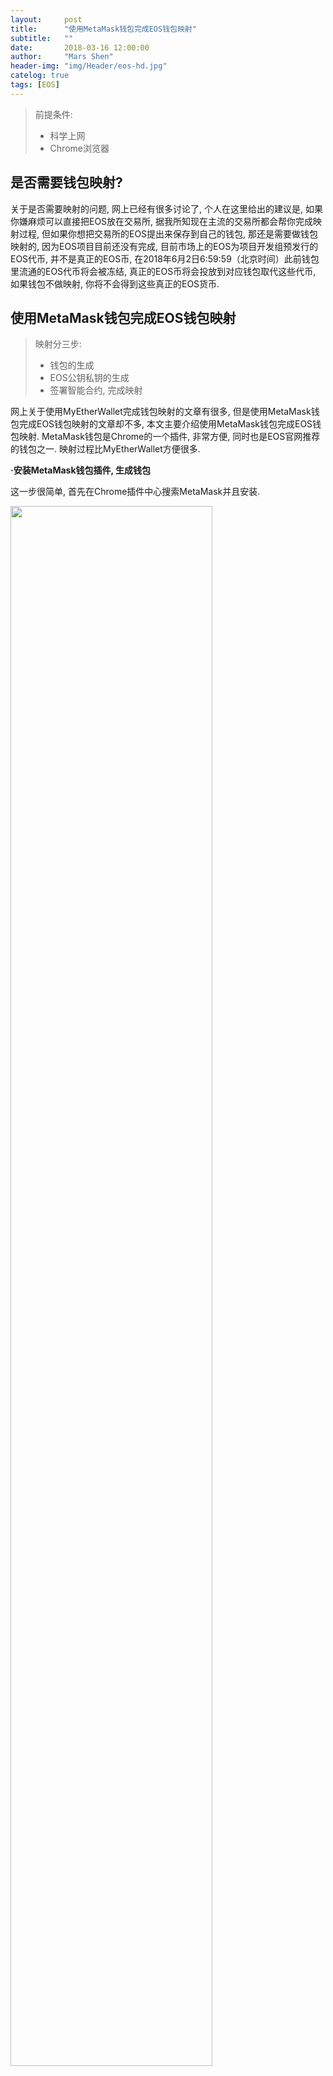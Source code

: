 ```yaml
---
layout:     post
title:      "使用MetaMask钱包完成EOS钱包映射"
subtitle:   ""
date:       2018-03-16 12:00:00
author:     "Mars Shen"
header-img: "img/Header/eos-hd.jpg"
catelog: true
tags: [EOS]
---
```


<blockquote>前提条件:
	<ul>
		<li>科学上网</li>
		<li>Chrome浏览器</li>
	</ul>
</blockquote>

<h2 class="section-heading">是否需要钱包映射?</h2>
<p>
	关于是否需要映射的问题, 网上已经有很多讨论了, 个人在这里给出的建议是, 如果你嫌麻烦可以直接把EOS放在交易所, 据我所知现在主流的交易所都会帮你完成映射过程, 但如果你想把交易所的EOS提出来保存到自己的钱包, 那还是需要做钱包映射的, 因为EOS项目目前还没有完成, 目前市场上的EOS为项目开发组预发行的EOS代币, 并不是真正的EOS币, 在2018年6月2日6:59:59（北京时间）此前钱包里流通的EOS代币将会被冻结, 真正的EOS币将会投放到对应钱包取代这些代币, 如果钱包不做映射, 你将不会得到这些真正的EOS货币.
</p>
<h2 class="section-heading">使用MetaMask钱包完成EOS钱包映射</h2>
<blockquote>映射分三步:
	<ul>
		<li>钱包的生成</li>
		<li>EOS公钥私钥的生成</li>
		<li>签署智能合约, 完成映射</li>
	</ul>
</blockquote>
<p>
	网上关于使用MyEtherWallet完成钱包映射的文章有很多, 但是使用MetaMask钱包完成EOS钱包映射的文章却不多, 本文主要介绍使用MetaMask钱包完成EOS钱包映射. MetaMask钱包是Chrome的一个插件, 非常方便, 同时也是EOS官网推荐的钱包之一. 映射过程比MyEtherWallet方便很多.
</p>
<p><b>·安装MetaMask钱包插件, 生成钱包</b></p>
<p>
	这一步很简单, 首先在Chrome插件中心搜索MetaMask并且安装. 
</p>
<img src="{{ site.baseurl }}/img/EOSMapping/metamask.png" width="80%" heigh="80%">
<p>
	打开这个插件. 点击接受协议, 第二次协议出现时, 需要将协议滚到最下面接受按钮才会亮:
</p>
<img src="{{ site.baseurl }}/img/EOSMapping/metamaskstep1.png" width="60%" heigh="60%">
<p>
	创建一个新密码, 这个密码是用来登陆本地钱包账户的, 请牢记:
</p>
<img src="{{ site.baseurl }}/img/EOSMapping/metamaskstep2.png" width="60%" heigh="60%">
<p>
	他会给你12个英文单词, 找个安全的地方记好这12个单词, 因为这是唯一恢复你钱包的方法, 完了之后点击<code>I'VE COPIED IT SOMEWHERE SAFE</code>进入下一步:
</p>
<img src="{{ site.baseurl }}/img/EOSMapping/metamaskstep3.png" width="60%" heigh="60%">
<p>
	至此钱包部分就已经完成了, 你可以自己探索下这个钱包, 找到钱包的私钥保存好, 不要泄露.
</p>
<p><b>·EOS公钥私钥的生成</b></p>
<p>
	这一步网上有很多工具可以一键生成EOS公钥和私钥, 但我没用过, 所以这里说的是官网生成方法, 首先进入EOS官网, 点击GOT. 注意这个按钮必须科学上网才能点, 因为EOS规定美国公民和中国公民无法参加这个EOS项目, 所以你得找个不是美国以及中国的ip才能点这个按钮.
</p>
<img src="{{ site.baseurl }}/img/EOSMapping/geteos.png" width="90%" heigh="90%">
<p>
	勾选所有选项, 进入下一页, 找到<code>Participation Instructions</code>选择<code>REGISTER</code>:
</p>
<img src="{{ site.baseurl }}/img/EOSMapping/regbutton.png" width="90%" heigh="90%">
<p>
	选择<code>METAMASK</code>, 打开你的Chrome MetaMask插件, 然后在网页上点击<code>EOS token distribution</code>按钮:
</p>
<img src="{{ site.baseurl }}/img/EOSMapping/regmaskinfo.png" width="90%" heigh="90%">
<p>
	这里页面上左边一栏从上到下分别是合约地址,你钱包的地址,以后映射完你EOS公钥的地址,EOS余额. 然后点击<code>REGISTER EOS KEY</code>按钮, 系统会生成一对新的EOS公钥和私钥, 请牢记你的公钥和私钥, 特别是私钥, 不要给别人, 自己妥善保管:
</p>
<img src="{{ site.baseurl }}/img/EOSMapping/RegisterEOSkey.png" width="90%" heigh="90%">
<p>
	妥善处置好你的私钥后, 将私钥填入确认框, 点击下一步:
</p>
<p><b>·签署智能合约, 完成映射</b></p>
<p>
	当点击下一步以后, 系统会自动生成一个智能合约, 签署智能合约的过程就类似于一次交易, 需要一定的GAS, 也就是一定数量的ETH才能完成, 如果你没有ETH, 请先冲ETH进入你的钱包:
</p>
<img src="{{ site.baseurl }}/img/EOSMapping/signcontract.png" width="70%" heigh="70%">
<p>
	点击提交, 完成智能合约签署, 签署过程的时间由你给的GAS决定, 给的GAS越大, 处理起来越快, 我这里给了1GWEI, 处理了大概一晚上.
</p>
<p>
	如果想看进度, 可以点击MetaMask右上角三个点, 查看账户信息:
</p>
<img src="{{ site.baseurl }}/img/EOSMapping/viewaccount.png" width="70%" heigh="70%">
<p>
	这个页面可以看到详细的账户信息, 可以看到交易现在的状态:
</p>
<img src="{{ site.baseurl }}/img/EOSMapping/accountinfo.png" width="100%" heigh="100%">
<p>
	智能合约签署完成, 一般也就意味着映射的完成, 如何查看自己映射成功呢? 在刚才注册的网页, 也就是<code>EOS token distribution</code>页面上, 如果之前为空的EOS public key一项变成了你刚才生成的EOS公钥, 那就说明钱包与EOS公网已经完成映射.
</p>



